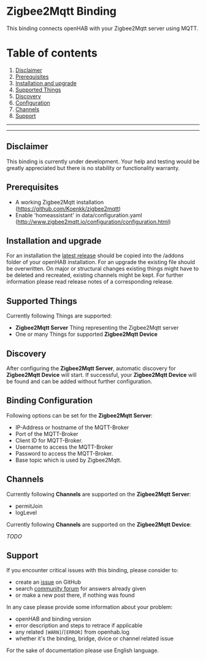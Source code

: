 # Zigbee2Mqtt Binding

This binding connects openHAB with your Zigbee2Mqtt server using MQTT.

# Table of contents

1. [Disclaimer](https://github.com/nibi79/zigbe2mqtt/tree/master#disclaimer)
2. [Prerequisites](https://github.com/nibi79/zigbe2mqtt/tree/master#installation-and-upgrade)
3. [Installation and upgrade](https://github.com/nibi79/zigbe2mqtt/tree/master#installation-and-upgrade)
3. [Supported Things](https://github.com/nibi79/zigbe2mqtt/tree/master#supported-things)
4. [Discovery](https://github.com/nibi79/zigbe2mqtt/tree/master#discovery)
5. [Configuration](https://github.com/nibi79/zigbe2mqtt/tree/master#configuration)
6. [Channels](https://github.com/nibi79/zigbe2mqtt/tree/master#channels)
7. [Support](https://github.com/nibi79/zigbe2mqtt/tree/master#support)

***
***

## Disclaimer

This binding is currently under development. Your help and testing would be greatly appreciated but there is no stability or functionality warranty.

## Prerequisites

- A working Zigbee2Mqtt installation (https://github.com/Koenkk/zigbee2mqtt)
- Enable 'homeassistant' in data/configuration.yaml (http://www.zigbee2mqtt.io/configuration/configuration.html)

## Installation and upgrade

For an installation the [latest release](https://github.com/nibi79/zigbee2mqtt/releases) should be copied into the /addons folder of your openHAB installation.
For an upgrade the existing file should be overwritten. On major or structural changes existing things might have to be deleted and recreated, existing channels might be kept. For further information please read release notes of a corresponding release.

## Supported Things

Currently following Things are supported:

- **Zigbee2Mqtt Server** Thing representing the Zigbee2Mqtt server
- One or many Things for supported **Zigbee2Mqtt Device**

## Discovery

After configuring the **Zigbee2Mqtt Server**, automatic discovery for **Zigbee2Mqtt Device** will start. If successful, your **Zigbee2Mqtt Device** will be found and can be added without further configuration.

## Binding Configuration

Following options can be set for the **Zigbee2Mqtt Server**:

- IP-Address or hostname of the MQTT-Broker
- Port of the MQTT-Broker
- Client ID for MQTT-Broker.
- Username to access the MQTT-Broker
- Password to access the MQTT-Broker.
- Base topic which is used by Zigbee2Mqtt.

## Channels

Currently following **Channels** are supported on the **Zigbee2Mqtt Server**:

- permitJoin
- logLevel

Currently following **Channels** are supported on the **Zigbee2Mqtt Device**:

_TODO_

## Support

If you encounter critical issues with this binding, please consider to:

- create an [issue](https://github.com/nibi79/zigbee2mqtt/issues) on GitHub
- search [community forum](https://community.openhab.org/) for answers already given
- or make a new post there, if nothing was found

In any case please provide some information about your problem:

- openHAB and binding version 
- error description and steps to retrace if applicable
- any related `[WARN]`/`[ERROR]` from openhab.log
- whether it's the binding, bridge, dvice or channel related issue

For the sake of documentation please use English language. 

